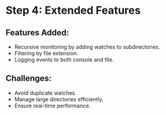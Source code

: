 # Step 4: Extended Features

## Features Added:
- Recursive monitoring by adding watches to subdirectories.
- Filtering by file extension.
- Logging events to both console and file.

## Challenges:
- Avoid duplicate watches.
- Manage large directories efficiently.
- Ensure real-time performance.